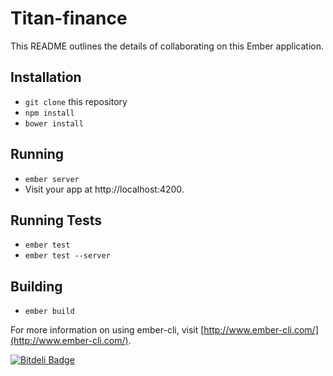 # Titan-finance

This README outlines the details of collaborating on this Ember application.

## Installation

* `git clone` this repository
* `npm install`
* `bower install`

## Running

* `ember server`
* Visit your app at http://localhost:4200.

## Running Tests

* `ember test`
* `ember test --server`

## Building

* `ember build`

For more information on using ember-cli, visit [http://www.ember-cli.com/](http://www.ember-cli.com/).


[![Bitdeli Badge](https://d2weczhvl823v0.cloudfront.net/christopherdumas/titanfinance/trend.png)](https://bitdeli.com/free "Bitdeli Badge")

